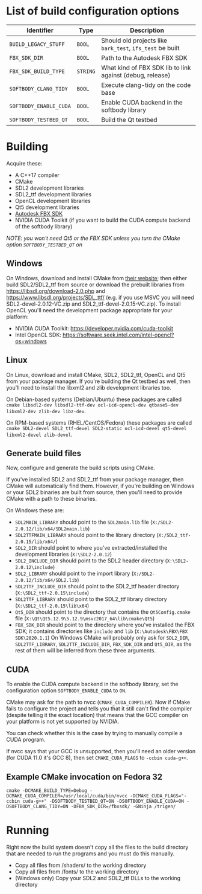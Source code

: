 # List of build configuration options
| Identifier             |   Type   | Description                                                                     |
|------------------------|----------|---------------------------------------------------------------------------------|
| `BUILD_LEGACY_STUFF`   |  `BOOL`  | Should old projects like `bark_test`, `ifs_test` be built                       |
| `FBX_SDK_DIR`          |  `BOOL`  | Path to the Autodesk FBX SDK                                                    |
| `FBX_SDK_BUILD_TYPE`   | `STRING` | What kind of FBX SDK lib to link against (debug, release)                       |
| `SOFTBODY_CLANG_TIDY`  |  `BOOL`  | Execute clang-tidy on the code base                                             |
| `SOFTBODY_ENABLE_CUDA` |  `BOOL`  | Enable CUDA backend in the softbody library                                     |
| `SOFTBODY_TESTBED_QT`  |  `BOOL`  | Build the Qt testbed                                                            |

# Building

Acquire these:
- A C++17 compiler
- CMake
- SDL2 development libraries
- SDL2_ttf development libraries
- OpenCL development libraries
- Qt5 development libraries
- [Autodesk FBX SDK](https://www.autodesk.com/developer-network/platform-technologies/fbx-sdk-2020-0)
- NVIDIA CUDA Toolkit (if you want to build the CUDA compute backend of the softbody library)

*NOTE: you won't need Qt5 or the FBX SDK unless you turn the CMake option `SOFTBODY_TESTBED_QT` on*

## Windows

On Windows, download and install CMake from [their website](https://cmake.org/download/);
then either build SDL2/SDL2_ttf from source or
download the prebuilt libraries from <https://libsdl.org/download-2.0.php> and
<https://www.libsdl.org/projects/SDL_ttf/> (e.g. if you use MSVC you will need SDL2-devel-2.0.12-VC.zip and  SDL2_ttf-devel-2.0.15-VC.zip).
To install OpenCL you'll need the development package appropriate for your platform:
- NVIDIA CUDA Toolkit: https://developer.nvidia.com/cuda-toolkit
- Intel OpenCL SDK: https://software.seek.intel.com/intel-opencl?os=windows

## Linux
On Linux, download and install CMake, SDL2, SDL2_ttf, OpenCL and Qt5 from your package manager.
If you're building the Qt testbed as well, then you'll need to install the libxml2 and zlib development libraries too.

On Debian-based systems (Debian/Ubuntu) these packages are called `cmake libsdl2-dev libsdl2-ttf-dev ocl-icd-opencl-dev qtbase5-dev libxml2-dev zlib-dev libz-dev`.

On RPM-based systems (RHEL/CentOS/Fedora) these packages are called `cmake SDL2-devel SDL2_ttf-devel SDL2-static ocl-icd-devel qt5-devel libxml2-devel zlib-devel`.

## Generate build files

Now, configure and generate the build scripts using CMake.

If you've installed SDL2 and SDL2_ttf from your package manager, then CMake will automatically find them.
However, if you're building on Windows or your SDL2 binaries are built from source, then you'll need to provide
CMake with a path to these binaries.

On Windows these are:
- `SDL2MAIN_LIBRARY` should point to the `SDL2main.lib` file (`X:/SDL2-2.0.12/lib/x64/SDL2main.lib`)
- `SDL2TTFMAIN_LIBRARY` should point to the library directory (`X:/SDL2_ttf-2.0.15/lib/x64/`)
- `SDL2_DIR` should point to where you've extracted/installed the development libraries (`X:\SDL2-2.0.12`)
- `SDL2_INCLUDE_DIR` should point to the SDL2 header directory (`X:\SDL2-2.0.12\include`)
- `SDL2_LIBRARY` should point to the import library (`X:/SDL2-2.0.12/lib/x64/SDL2.lib`)
- `SDL2TTF_INCLUDE_DIR` should point to the SDL2_ttf header directory (`X:\SDL2_ttf-2.0.15\include`)
- `SDL2TTF_LIBRARY` should point to the SDL2_ttf library directory (`X:\SDL2_ttf-2.0.15\lib\x64`)
- `Qt5_DIR` should point to the directory that contains the `Qt5Config.cmake` file (`X:\Qt\Qt5.12.9\5.12.9\msvc2017_64\lib\cmake\Qt5`)
- `FBX_SDK_DIR` should point to the directory where you've installed the FBX SDK; it contains directories like `include` and `lib` (`X:\Autodesk\FBX\FBX SDK\2020.1.1`)
On Windows CMake will probably only ask for `SDL2_DIR`, `SDL2TTF_LIBRARY`, `SDL2TTF_INCLUDE_DIR`, `FBX_SDK_DIR` and `Qt5_DIR`, as the rest of them will be inferred from these three arguments.

## CUDA
To enable the CUDA compute backend in the softbody library, set the configuration option `SOFTBODY_ENABLE_CUDA` to `ON`.

CMake may ask for the path to nvcc (`CMAKE_CUDA_COMPILER`).
Now if CMake fails to configure the project and tells you that it still can't find the compiler (despite telling it the exact location) that means that the GCC compiler on your platform is not yet supported by NVIDIA.

You can check whether this is the case by trying to manually compile a CUDA program. 

If nvcc says that your GCC is unsupported, then you'll need an older version (for CUDA 11.0 it's GCC 8), then set `CMAKE_CUDA_FLAGS` to `-ccbin cuda-g++`.

## Example CMake invocation on Fedora 32

`cmake -DCMAKE_BUILD_TYPE=Debug -DCMAKE_CUDA_COMPILER=/usr/local/cuda/bin/nvcc -DCMAKE_CUDA_FLAGS="-ccbin cuda-g++" -DSOFTBODY_TESTBED_QT=ON -DSOFTBODY_ENABLE_CUDA=ON -DSOFTBODY_CLANG_TIDY=ON -DFBX_SDK_DIR=/fbxsdk/ -GNinja /trigen/`

# Running
Right now the build system doesn't copy all the files to the build directory that are needed to run the programs and you must do this manually.
- Copy all files from /shaders/ to the working directory
- Copy all files from /fonts/ to the working directory
- (Windows only) Copy your SDL2 and SDL2_ttf DLLs to the working directory